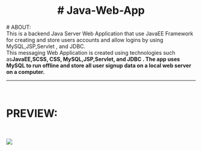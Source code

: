 

<h1 align="center">
  # Java-Web-App
</h1>
# ABOUT:


<br />
This is a backend Java Server Web Application that use JavaEE Framework for creating and store users accounts and allow logins by using MySQL,JSP,Servlet , and JDBC.
<br />
This messaging Web Application is created using technologies such as<strong>JavaEE,SCSS, CSS, MySQL,JSP,Servlet, and JDBC<strong/> . The app uses <strong>MySQL<strong/>  to run offline and store all user signup data on a local web server on a computer.

- - -

<br />

# PREVIEW:

<br />

 ![](/Readme_img/Untitled.png)



